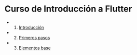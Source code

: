 # Curso de Introducción a Flutter
- 1. [Introducción](1.%20Introducción)
- 2. [Primeros pasos](2.%20Primeros%20pasos)
- 3. [Elementos base](3.%20Elementos%20base)